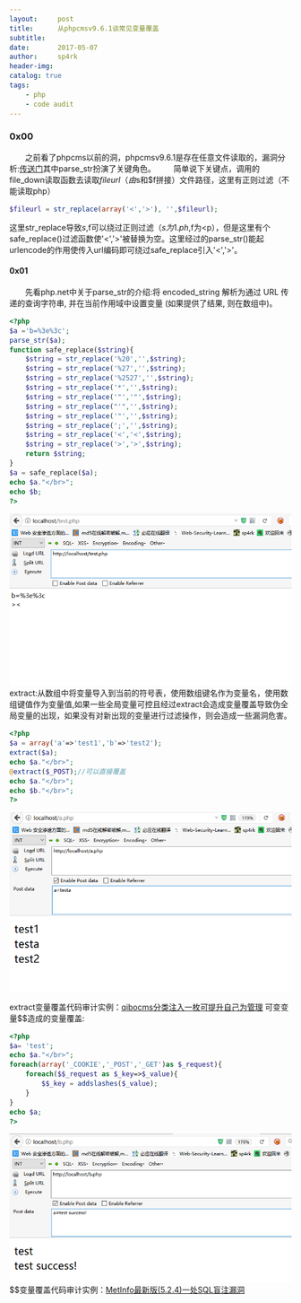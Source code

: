 ```yaml
---
layout:     post
title:      从phpcmsv9.6.1谈常见变量覆盖
subtitle:   
date:       2017-05-07
author:     sp4rk
header-img: 
catalog: true
tags:
    - php
    - code audit
---
```


### 0x00

　　之前看了phpcms以前的洞，phpcmsv9.6.1是存在任意文件读取的，漏洞分析:[传送门](http://bobao.360.cn/learning/detail/3805.html)其中parse_str扮演了关键角色。
　　简单说下关键点，调用的file_down读取函数去读取$fileurl（由$s和$f拼接）文件路径，这里有正则过滤（不能读取php）
```php
$fileurl = str_replace(array('<','>'), '',$fileurl);
```
这里str_replace导致$s,$f可以绕过正则过滤（$s为1.ph,$f为<p），但是这里有个safe_replace()过滤函数使'<','>'被替换为空。这里经过的parse_str()能起urlencode的作用使传入url编码即可绕过safe_replace引入'<','>'。
#### 0x01
　　先看php.net中关于parse_str的介绍:将 encoded_string 解析为通过 URL 传递的查询字符串, 并在当前作用域中设置变量 (如果提供了结果, 则在数组中)。
```php
<?php
$a ='b=%3e%3c';
parse_str($a);
function safe_replace($string){
    $string = str_replace('%20','',$string);
    $string = str_replace('%27','',$string);
    $string = str_replace('%2527','',$string);
    $string = str_replace('*','',$string);
    $string = str_replace('"','"',$string);
    $string = str_replace("'",'',$string);
    $string = str_replace('"','',$string);
    $string = str_replace(';','',$string);
    $string = str_replace('<','<',$string);
    $string = str_replace('>','>',$string);
	return $string;
}
$a = safe_replace($a);
echo $a."</br>";
echo $b;
?>
```


<!--more-->

![](/img/c.jpg)
extract:从数组中将变量导入到当前的符号表，使用数组键名作为变量名，使用数组键值作为变量值,如果一些全局变量可控且经过extract会造成变量覆盖导致伪全局变量的出现，如果没有对新出现的变量进行过滤操作，则会造成一些漏洞危害。

```php
<?php
$a = array('a'=>'test1','b'=>'test2');
extract($a);
echo $a."</br>";
@extract($_POST);//可以直接覆盖
echo $a."</br>";
echo $b."</br>";
?>
```
![](/img/u.jpg)

extract变量覆盖代码审计实例：[qibocms分类注入一枚可提升自己为管理](http://wy.hx99.net/bug_detail.php?wybug_id=wooyun-2014-053189)
可变变量$$造成的变量覆盖:

```php
<?php
$a= 'test';
echo $a."</br>";
foreach(array('_COOKIE','_POST','_GET')as $_request){
    foreach($$_request as $_key=>$_value){
        $$_key = addslashes($_value);
    }
}
echo $a;
?>
```
![](/img/d.jpg)
$$变量覆盖代码审计实例：[MetInfo最新版(5.2.4)一处SQL盲注漏洞](http://wy.hx99.net/bug_detail.php?wybug_id=wooyun-2014-055338)